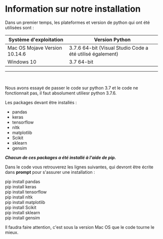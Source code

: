 # Information sur notre installation

Dans un premier temps, les plateformes et version de python qui ont été utilisées sont :
 
 Système d'exploitation          |  Version Python 
---------------------------------|------------------------------------------------------------|
Mac OS Mojave Version 10.14.6    |   3.7.6 64-bit (Visual Studio Code a été utilisé également)
Windows 10                       |   3.7 64-bit
***
&nbsp;
 
Nous avons essayé de passer le code sur python 3.7 et le code ne fonctionnait pas, il faut absolument utiliesr python 3.7.6.

Les packages devant être installés : 

- pandas
- keras
- tensorflow
- nltk
- matplotlib
- Scikit
- sklearn
- gensim


<i><b>Chacun de ces packages a été installé à l'aide de pip.</i></b>

Dans le code vous retrouverez les lignes suivantes, qui devront être écrite dans <b>prompt</b> pour s'assurer une installation :

pip install pandas  
pip install keras  
pip install tensorflow  
pip install nltk  
pip install matplotlib  
pip install Scikit  
pip install sklearn  
pip install gensim  
<p></p>
Il faudra faire attention, c'est sous la version Mac OS que le code tourne le mieux.
